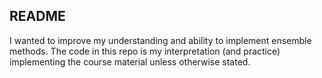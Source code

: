 ## README

I wanted to improve my understanding and ability to implement ensemble methods.
The code in this repo is my interpretation (and practice) implementing the 
course material unless otherwise stated.